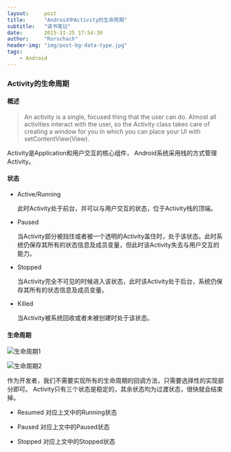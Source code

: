 ```yaml
---
layout:     post
title:      "Android中Activity的生命周期"
subtitle:   "读书笔记"
date:       2015-11-25 17:54:30
author:     "Rorschach"
header-img: "img/post-bg-data-type.jpg"
tags:
    - Android
---
```


### Activity的生命周期

#### 概述
>An activity is a single, focused thing that the user can do. Almost all activities interact with the user, so the Activity class takes care of creating a window for you in which you can place your UI with setContentView(View).

Activity是Application和用户交互的核心组件， Android系统采用栈的方式管理Activity。

#### 状态

- Active/Running
    
    此时Activity处于前台，并可以与用户交互的状态，位于Activity栈的顶端。

- Paused
    
    当Activity部分被挡住或者被一个透明的Activity盖住时，处于该状态。此时系统仍保存其所有的状态信息及成员变量，但此时该Activity失去与用户交互的能力。

- Stopped
    
    当Activity完全不可见的时候进入该状态，此时该Activity处于后台，系统仍保存其所有的状态信息及成员变量。

- Killed
    
    当Activity被系统回收或者未被创建时处于该状态。

#### 生命周期

![生命周期1](http://developer.android.com/images/activity_lifecycle.png "最经典的图")

![生命周期2](http://developer.android.com/images/training/basics/basic-lifecycle.png "讲解图")

作为开发者，我们不需要实现所有的生命周期的回调方法，只需要选择性的实现部分即可。
Activity只有三个状态是稳定的，其余状态均为过渡状态，很快就会结束掉。

- Resumed 
    对应上文中的Running状态

- Paused
    对应上文中的Paused状态

- Stopped
    对应上文中的Stopped状态
